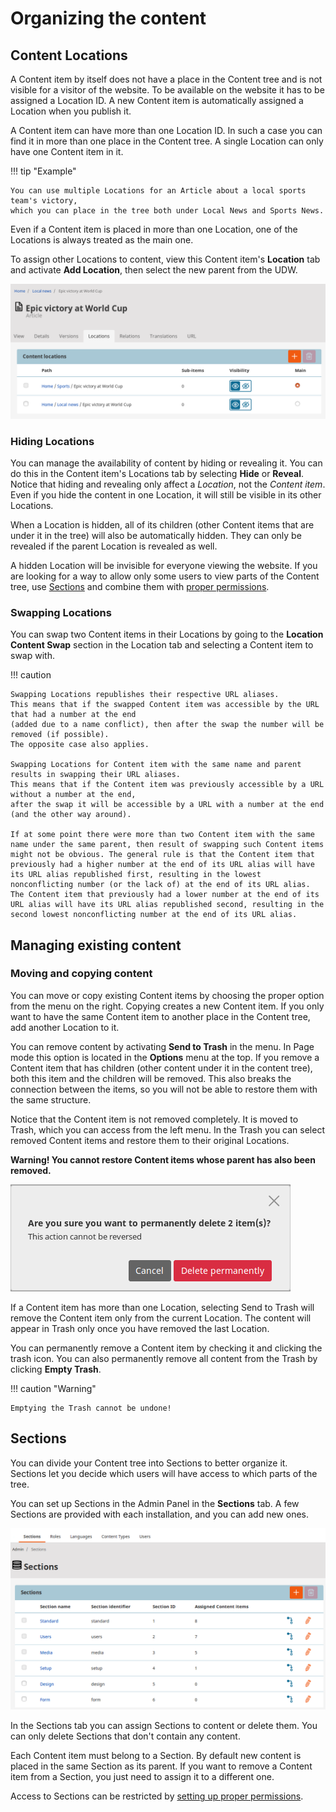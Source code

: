 # Organizing the content

## Content Locations

A Content item by itself does not have a place in the Content tree and is not visible for a visitor of the website.
To be available on the website it has to be assigned a Location ID.
A new Content item is automatically assigned a Location when you publish it.

A Content item can have more than one Location ID. In such a case you can find it in more than one place in the Content tree.
A single Location can only have one Content item in it.

!!! tip "Example"

    You can use multiple Locations for an Article about a local sports team's victory,
    which you can place in the tree both under Local News and Sports News.

Even if a Content item is placed in more than one Location, one of the Locations is always treated as the main one.

To assign other Locations to content, view this Content item's **Location** tab and activate **Add Location**,
then select the new parent from the UDW.

![Content with two locations](img/content_with_two_locations.png "Content with two locations")

### Hiding Locations

You can manage the availability of content by hiding or revealing it.
You can do this in the Content item's Locations tab by selecting **Hide** or **Reveal**.
Notice that hiding and revealing only affect a *Location*, not the *Content item*.
Even if you hide the content in one Location, it will still be visible in its other Locations.

When a Location is hidden, all of its children (other Content items that are under it in the tree) will also be automatically hidden.
They can only be revealed if the parent Location is revealed as well.

A hidden Location will be invisible for everyone viewing the website.
If you are looking for a way to allow only some users to view parts of the Content tree,
use [Sections](#sections) and combine them with [proper permissions](organizing_the_site.md#permissions).

### Swapping Locations

You can swap two Content items in their Locations by going to the **Location Content Swap** section
in the Location tab and selecting a Content item to swap with.

!!! caution

    Swapping Locations republishes their respective URL aliases.
    This means that if the swapped Content item was accessible by the URL that had a number at the end
    (added due to a name conflict), then after the swap the number will be removed (if possible).
    The opposite case also applies.

    Swapping Locations for Content item with the same name and parent results in swapping their URL aliases.
    This means that if the Content item was previously accessible by a URL without a number at the end,
    after the swap it will be accessible by a URL with a number at the end (and the other way around).

    If at some point there were more than two Content item with the same name under the same parent, then result of swapping such Content items might not be obvious. The general rule is that the Content item that previously had a higher number at the end of its URL alias will have its URL alias republished first, resulting in the lowest nonconflicting number (or the lack of) at the end of its URL alias. The Content item that previously had a lower number at the end of its URL alias will have its URL alias republished second, resulting in the second lowest nonconflicting number at the end of its URL alias.

## Managing existing content

### Moving and copying content

You can move or copy existing Content items by choosing the proper option from the menu on the right.
Copying creates a new Content item.
If you only want to have the same Content item to another place in the Content tree, add another Location to it.

You can remove content by activating **Send to Trash** in the menu.
In Page mode this option is located in the **Options** menu at the top.
If you remove a Content item that has children (other content under it in the content tree),
both this item and the children will be removed. This also breaks the connection between the items,
so you will not be able to restore them with the same structure.

Notice that the Content item is not removed completely.
It is moved to Trash, which you can access from the left menu.
In the Trash you can select removed Content items and restore them to their original Locations.

**Warning! You cannot restore Content items whose parent has also been removed.**

![Warning before emptying the trash](img/empty_trash_warning.png "Warning before emptying the trash")

If a Content item has more than one Location, selecting Send to Trash will remove the Content item only from the current Location.
The content will appear in Trash only once you have removed the last Location.

You can permanently remove a Content item by checking it and clicking the trash icon.
You can also permanently remove all content from the Trash by clicking **Empty Trash**.

!!! caution "Warning"

    Emptying the Trash cannot be undone!

## Sections

You can divide your Content tree into Sections to better organize it.
Sections let you decide which users will have access to which parts of the tree.

You can set up Sections in the Admin Panel in the **Sections** tab.
A few Sections are provided with each installation, and you can add new ones.

![List of Sections](img/sections.png "List of Sections")

In the Sections tab you can assign Sections to content or delete them.
You can only delete Sections that don't contain any content.

Each Content item must belong to a Section. By default new content is placed in the same Section as its parent.
If you want to remove a Content item from a Section, you just need to assign it to a different one.

Access to Sections can be restricted by [setting up proper permissions](organizing_the_site.md#permissions).
